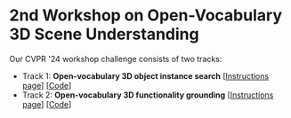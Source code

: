 # 2nd Workshop on Open-Vocabulary 3D Scene Understanding 

Our CVPR '24 workshop challenge consists of two tracks:

* Track 1: **Open-vocabulary 3D object instance search** \[[Instructions page](https://opensun3d.github.io/cvpr24-challenge/track_1)\] \[[Code](/challenge_track_1/)\]
* Track 2: **Open-vocabulary 3D functionality grounding** \[[Instructions page](https://opensun3d.github.io/cvpr24-challenge/track_2)\] \[[Code](/challenge_track_2/)\]